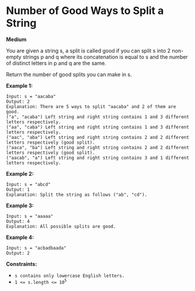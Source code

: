 # Number of Good Ways to Split a String
**Medium**


You are given a string s, a split is called good if you can split s into 2 non-empty strings p and q where its concatenation is equal to s and the number of distinct letters in p and q are the same.

Return the number of good splits you can make in s.

 

**Example 1:**
```
Input: s = "aacaba"
Output: 2
Explanation: There are 5 ways to split "aacaba" and 2 of them are good. 
("a", "acaba") Left string and right string contains 1 and 3 different letters respectively.
("aa", "caba") Left string and right string contains 1 and 3 different letters respectively.
("aac", "aba") Left string and right string contains 2 and 2 different letters respectively (good split).
("aaca", "ba") Left string and right string contains 2 and 2 different letters respectively (good split).
("aacab", "a") Left string and right string contains 3 and 1 different letters respectively.
```
**Example 2:**
```
Input: s = "abcd"
Output: 1
Explanation: Split the string as follows ("ab", "cd").
```
**Example 3:**
```
Input: s = "aaaaa"
Output: 4
Explanation: All possible splits are good.
```
**Example 4:**
```
Input: s = "acbadbaada"
Output: 2
```
 
**Constraints:**

- `s contains only lowercase English letters.`
- `1 <= s.length <= 10`<sup>`5`</sup>